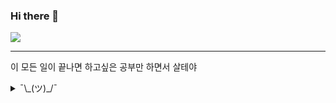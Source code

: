 ### Hi there 👋

![](https://github-readme-stats.vercel.app/api?username=shapelayer&layout=compact)

----

이 모든 일이 끝나면 하고싶은 공부만 하면서 살테야

<details>
    <summary>¯\_(ツ)_/¯</summary>

<br>

![](https://github-readme-stats.vercel.app/api/top-langs/?username=shapelayer&hide=css)

</details>

<!--
**kpjhg0124/kpjhg0124** is a ✨ _special_ ✨ repository because its `README.md` (this file) appears on your GitHub profile.

Here are some ideas to get you started:

- 🔭 I’m currently working on ...
- 🌱 I’m currently learning ...
- 👯 I’m looking to collaborate on ...
- 🤔 I’m looking for help with ...
- 💬 Ask me about ...
- 📫 How to reach me: ...
- 😄 Pronouns: ...
- ⚡ Fun fact: ...
-->
